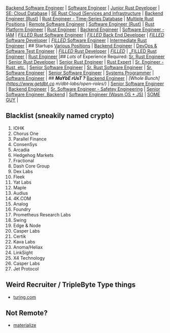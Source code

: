 
[Backend Software Engineer](https://pganalyze.com/careers/backend-software-engineer)                                                                                              |
[Software Engineer](https://boards.greenhouse.io/cloudflare/jobs/3384369?gh_jid=3384369)                                                                                          |
[Junior Rust Developer](https://jobs.lever.co/1password/b050d727-38a7-4083-bf18-ff3842e6de50)                                                                                     |
[SE: Cloud Database](https://apply.workable.com/singularity-data/j/12B7C7E7C1/)                                                                                                   |
[SE Rust Cloud (Services and Infrastructure](https://jobs.ashbyhq.com/standard/b30ba21d-90d8-475f-991a-1d82c4af34e7)                                                              |
[Backend Engineer (Rust)](https://www.svix.com/careers/)                                                                                                                          |
[Rust Engineer - Time-Series Database](https://www.datadoghq.com/careers/detail/?gh_jid=2169423)                                                                                  |
[Multiple Rust Positions](https://loanpass.io/careerPage.html)                                                                                                                    |
[Remote Software Engineer](https://apply.workable.com/fortanix/j/142ACAF269/)                                                                                                     |
[Software Engineer (Rust)](https://formlogic.breezy.hr/p/4fbae29d9d21-software-engineer-rust?&popup=true)                                                                         |
[Rust Platform Engineer](https://www.apollographql.com/careers/job?id=afcdcb31-ce6b-4485-9987-3cc8bc361deb)                                                                       |
[Rust Engineer](https://boards.greenhouse.io/stellate/jobs/4027858005)                                                                                                            |
[Backend Engineer](https://allspice.notion.site/allspice/AllSpice-Careers-3173d0cd518b4257b186ba5c8f34dc44?v=753295eeb6624e4c95eb40d7c6ff3040&p=844091d3def0467eb171b59ceb7ffa65) |
[Software Engineer - IAM](https://www.fastly.com/about/jobs/apply/?gh_jid=4154106)                                                                                                |
[_FILLED_ Rust Software Engineer](https://apply.workable.com/seaplane/j/CEFCB5F5B8/)                                                                                              |
[_FILLED_ Back End Developer](https://www.linkedin.com/jobs/view/2922237969)                                                                                                      |
[_FILLED_ Software Developer](https://g.co/kgs/8wLGsj)                                                                                                                            |
[_FILLED_ Software Engineer](https://www.slight.co/jobs/software-engineer-rust)                                                                                                   |
[Intermediate Rust Engineer](https://www.reddit.com/r/rust/comments/voglel/comment/if26mpq/?utm_source=share&utm_medium=web2x&context=3)                           | ## Startups
[Various Positions](https://radicle.community/t/the-link-team-is-hiring/2908) |
[Backend Engineer](https://grafbase.com/careers/backend-engineer)             |
[DevOps & Software Test Engineer](https://jobs.lever.co/scytherobotics)       |
[_FILLED_ Rust Developer](https://www.tangram.dev/jobs)                       |
[_FILLED_](https://bractlet.com/careers/)                                     |
[_FILLED Rust Engineer](https://fusion.engineering/rust-engineer/)            |
[Rust Engineer](https://g.co/kgs/th9UKe)                                                             |## _Lots_ of Experience Required:
[Sr. Rust Engineer](https://g.co/kgs/XtYhr3)                                                         |
[Senior Rust Developer](https://g.co/kgs/HnRJef)                                                     |
[Senior Rust Engineer](https://g.co/kgs/YbwR6w)                                                      |
[Rust Expert](https://g.co/kgs/omgEXd)                                                               |
[Sr. Engineer - Rust, etc.](https://g.co/kgs/E2xi3o)                                                 |
[Senior Software Engineer](https://yaak-technologies.jobs.personio.com/job/560318?display=en#apply)  |
[Sr. Rust Software Engineer](https://www.infinyon.com/careers/infrastructure-engineer-senior-level/) |
[Sr. Software Engineer](https://boards.greenhouse.io/gro/jobs/4183159004?gh_src=24ac6dbd4us)         |
[Senior Software Engineer](https://jobs.lever.co/phylum/9eb9789b-9eff-438a-8910-95b3601d9692)        |
[Systems Programmer](https://immunant.com/jobs/)                                                     |
[Software Engineer](https://www.toyotaconnected.com/job?gh_jid=5881958002&did=4040990002)                 | ## **_MaYbE rUsT ?_**
[Backend Engineer](https://www.estuary.dev/about/#backend)                                                |
_[Whole Bunch](https://www.getdbt.co    m/dbt-labs/open-roles/)_                                              |
[Senior Software Engineer](https://jobs.lever.co/onesignal/9e1d251c-c1f9-49c7-98e9-c883e519f902/apply)    |
[Backend Engineer](https://jobs.lever.co/ntropy-network/5a587b64-7f97-4d75-be47-acf6394ed936)             |
[Sr. Software Engineer - Safetey Engineering](https://discord.com/jobs/5834625002)                        |
[Senior Software Engineer, Backend](https://boards.greenhouse.io/logdna/jobs/5025036002)                  |
[Software Engineer (Wasm OS + JS)](https://jobs.lever.co/stackblitz/7ccd2472-1416-4448-8642-e58e9b32e129) |
[SOME GUY](https://twitter.com/jrj/status/1530949737775411201)                                            |

## Blacklist (sneakily named crypto)

1. IOHK
1. Chorus One
1. Parallel Finance
1. ConsenSys
1. Arcadia
1. Hedgehog Markets
1. Fractional
1. Dash Core Group 
1. Dex Labs
1. Fleek
1. Yat Labs
1. Maple
1. Audius
1. 4K.COM
1. Analog
1. Foundry
1. Prometheus Research Labs
1. Swing
1. Edge & Node
1. Casper Labs
1. Certik
1. Kava Labs
1. Anoma/Heliax
1. LinkSight
1. X4 Technology
1. Casper Labs
1. Jet Protocol

   
## Weird Recruiter / TripleByte Type things
- [turing.com](https://www.turing.com/jobs)

## Not Remote?
- [materialize](https://boards.greenhouse.io/materialize/jobs/4135680004)